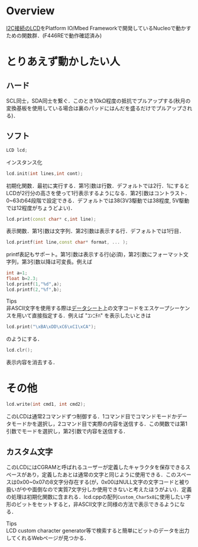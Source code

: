 # Overview
[I2C接続のLCD](https://akizukidenshi.com/catalog/g/gK-08896/)をPlatform IO/Mbed Frameworkで開発しているNucleoで動かすための関数群．(F446REで動作確認済み)

# とりあえず動かしたい人
## ハード
SCL同士，SDA同士を繋ぐ．このとき10kΩ程度の抵抗でプルアップする(秋月の変換基板を使用している場合は裏のパッドにはんだを盛るだけでプルアップされる)．

## ソフト
```c++
LCD lcd;
```
インスタンス化
```c++
lcd.init(int lines,int cont);
```
初期化関数．最初に実行する．第1引数は行数．デフォルトでは2行．1にするとLCDが2行分の高さを使って1行表示するようになる．第2引数はコントラスト．0~63の64段階で設定できる．デフォルトでは38(3V3駆動では38程度, 5V駆動では12程度がちょうどよい)．
```c++
lcd.print(const char* c,int line);
```
表示関数．第1引数は文字列．第2引数は表示する行．デフォルトでは1行目．  
```c++
lcd.printf(int line,const char* format, ... );
```
printf表記もサポート。第1引数は表示する行(必須)，第2引数にフォーマット文字列，第3引数以降は可変長。例えば
```c++
int a=1;
float b=2.3;
lcd.printf(1,"%d",a);
lcd.printf(2,"%f",b);
```

Tips  
非ASCII文字を使用する際は[データシート](https://akizukidenshi.com/download/ds/xiamen/AQM1602_rev2.pdf)上の文字コードをエスケープシーケンスを用いて直接指定する．例えば "ｺﾝﾆﾁﾊ" を表示したいときは
```c++
lcd.print("\xBA\xDD\xC6\xC1\xCA");
```
のようにする．

```c++
lcd.clr();
```
表示内容を消去する．

# その他
```c++
lcd.write(int cmd1, int cmd2);
```
このLCDは通常2コマンドずつ制御する．1コマンド目でコマンドモードかデータモードかを選択し，2コマンド目で実際の内容を送信する．この関数では第1引数でモードを選択し，第2引数で内容を送信する．

## カスタム文字
このLCDにはCGRAMと呼ばれるユーザーが定義したキャラクタを保存できるスペースがあり，定義したあとは通常の文字と同じように使用できる．このスペースは0x00~0x07の8文字分存在する(が，0x00はNULL文字の文字コードと被り扱いがやや面倒なので実質7文字分しか使用できないと考えたほうがよい)．定義の処理は初期化関数に含まれる．lcd.cppの配列``Custom_Char5x8``に使用したい字形のビットをセットすると，非ASCII文字と同様の方法で表示できるようになる．  

Tips  
LCD custom character generator等で検索すると簡単にビットのデータを出力してくれるWebページが見つかる．
